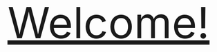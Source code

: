 <html lang="en">
<head>
  <meta charset="UTF-8">
  <meta http-equiv="X-UA-Compatible" content="IE=edge">
  <meta name="viewport" content="width=device-width, initial-scale=1.0">
</head>
<body>
<center>
  <main>
    <a href="https://github.com/irkpr/irkpr.github.io/tree/main/%D0%94%D0%97_1" style="font-size:100px;">Welcome!</a>
  </main>
</center>
</body>
</html>
